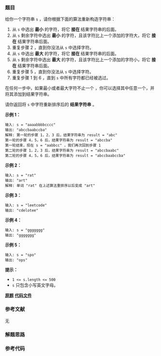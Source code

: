 ### 题目
给你一个字符串 `s` ，请你根据下面的算法重新构造字符串：

  1. 从 `s` 中选出 **最小**  的字符，将它 **接在**  结果字符串的后面。
  2. 从 `s` 剩余字符中选出  **最小**  的字符，且该字符比上一个添加的字符大，将它 **接在**  结果字符串后面。
  3. 重复步骤 2 ，直到你没法从 `s` 中选择字符。
  4. 从 `s` 中选出 **最大**  的字符，将它 **接在**  结果字符串的后面。
  5. 从 `s` 剩余字符中选出  **最大**  的字符，且该字符比上一个添加的字符小，将它 **接在**  结果字符串后面。
  6. 重复步骤 5 ，直到你没法从 `s` 中选择字符。
  7. 重复步骤 1 到 6 ，直到 `s` 中所有字符都已经被选过。

在任何一步中，如果最小或者最大字符不止一个 ，你可以选择其中任意一个，并将其添加到结果字符串。

请你返回将 `s` 中字符重新排序后的 **结果字符串** 。



**示例 1：**

    
    
    输入: s = "aaaabbbbcccc"
    输出: "abccbaabccba"
    解释: 第一轮的步骤 1，2，3 后，结果字符串为 result = "abc"
    第一轮的步骤 4，5，6 后，结果字符串为 result = "abccba"
    第一轮结束，现在 s = "aabbcc" ，我们再次回到步骤 1
    第二轮的步骤 1，2，3 后，结果字符串为 result = "abccbaabc"
    第二轮的步骤 4，5，6 后，结果字符串为 result = "abccbaabccba"
    

**示例 2：**

    
    
    输入: s = "rat"
    输出: "art"
    解释: 单词 "rat" 在上述算法重排序以后变成 "art"
    

**示例 3：**

    
    
    输入: s = "leetcode"
    输出: "cdelotee"
    

**示例 4：**

    
    
    输入: s = "ggggggg"
    输出: "ggggggg"
    

**示例 5：**

    
    
    输入: s = "spo"
    输出: "ops"
    



**提示：**

  * `1 <= s.length <= 500`
  * `s` 只包含小写英文字母。

 **[原题](https://leetcode-cn.com/problems/increasing-decreasing-string/)**    **[代码文件]()**


### 参考文献
无

### 解题思路




### 参考代码

```go


```




